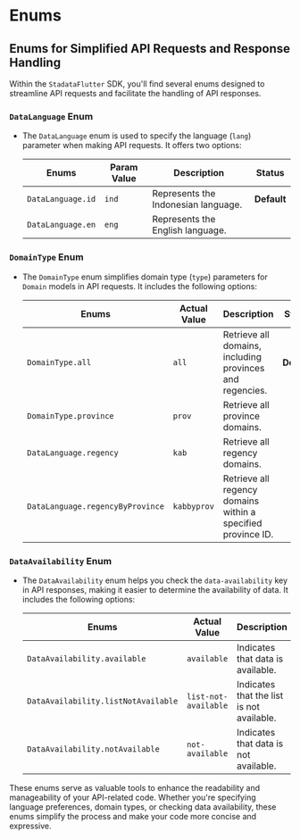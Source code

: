 # Enums

## Enums for Simplified API Requests and Response Handling

Within the `StadataFlutter` SDK, you'll find several enums designed to streamline API requests and facilitate the handling of API responses.

### `DataLanguage` Enum

- The `DataLanguage` enum is used to specify the language (`lang`) parameter when making API requests. It offers two options:

  | Enums             | Param Value | Description                         | Status      |
  | ----------------- | ----------- | ----------------------------------- | ----------- |
  | `DataLanguage.id` | `ind`       | Represents the Indonesian language. | **Default** |
  | `DataLanguage.en` | `eng`       | Represents the English language.    |             |

### `DomainType` Enum

- The `DomainType` enum simplifies domain type (`type`) parameters for `Domain` models in API requests. It includes the following options:

  | Enums                            | Actual Value | Description                                                  | Status      |
  | -------------------------------- | ------------ | ------------------------------------------------------------ | ----------- |
  | `DomainType.all`                 | `all`        | Retrieve all domains, including provinces and regencies.     | **Default** |
  | `DomainType.province`            | `prov`       | Retrieve all province domains.                               |             |
  | `DataLanguage.regency`           | `kab`        | Retrieve all regency domains.                                |             |
  | `DataLanguage.regencyByProvince` | `kabbyprov`  | Retrieve all regency domains within a specified province ID. |             |

### `DataAvailability` Enum

- The `DataAvailability` enum helps you check the `data-availability` key in API responses, making it easier to determine the availability of data. It includes the following options:

  | Enums                               | Actual Value         | Description                               |
  | ----------------------------------- | -------------------- | ----------------------------------------- |
  | `DataAvailability.available`        | `available`          | Indicates that data is available.         |
  | `DataAvailability.listNotAvailable` | `list-not-available` | Indicates that the list is not available. |
  | `DataAvailability.notAvailable`     | `not-available`      | Indicates that data is not available.     |

These enums serve as valuable tools to enhance the readability and manageability of your API-related code. Whether you're specifying language preferences, domain types, or checking data availability, these enums simplify the process and make your code more concise and expressive.
